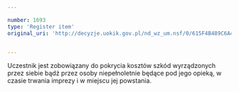 ```yaml
---

number: 1693
type: 'Register item'
original_uri: 'http://decyzje.uokik.gov.pl/nd_wz_um.nsf/0/615F4B489C6A493EC125763F0034D5C0?OpenDocument'


---
```


Uczestnik jest zobowiązany do pokrycia kosztów szkód wyrządzonych przez siebie bądź przez osoby niepełnoletnie będące pod jego opieką, w czasie trwania imprezy i w miejscu jej powstania.

